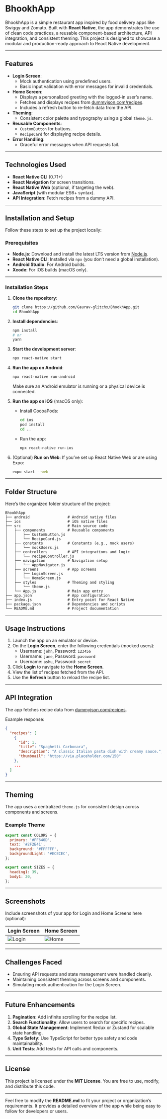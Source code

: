 
# BhookhApp

BhookhApp is a simple restaurant app inspired by food delivery apps like Swiggy and Zomato. Built with **React Native**, the app demonstrates the use of clean code practices, a reusable component-based architecture, API integration, and consistent theming. This project is designed to showcase a modular and production-ready approach to React Native development.

---

## Features

- **Login Screen**:
  - Mock authentication using predefined users.
  - Basic input validation with error messages for invalid credentials.
- **Home Screen**:
  - Displays a personalized greeting with the logged-in user’s name.
  - Fetches and displays recipes from [dummyjson.com/recipes](https://dummyjson.com/recipes).
  - Includes a refresh button to re-fetch data from the API.
- **Theming**:
  - Consistent color palette and typography using a global `theme.js`.
- **Reusable Components**:
  - `CustomButton` for buttons.
  - `RecipeCard` for displaying recipe details.
- **Error Handling**:
  - Graceful error messages when API requests fail.

---

## Technologies Used

- **React Native CLI** (0.71+)
- **React Navigation** for screen transitions.
- **React Native Web** (optional, if targeting the web).
- **JavaScript** (with modular ES6+ syntax).
- **API Integration**: Fetch recipes from a dummy API.

---

## Installation and Setup

Follow these steps to set up the project locally:

### Prerequisites

- **Node.js**: Download and install the latest LTS version from [Node.js](https://nodejs.org/).
- **React Native CLI**: Installed via `npx` (you don’t need a global installation).
- **Android Studio**: For Android builds.
- **Xcode**: For iOS builds (macOS only).

---

### Installation Steps

1. **Clone the repository**:
   ```bash
   git clone https://github.com/Gaurav-glitchx/BhookhApp.git
   cd BhookhApp
   ```

2. **Install dependencies**:
   ```bash
   npm install
   # or
   yarn
   ```

3. **Start the development server**:
   ```bash
   npx react-native start
   ```

4. **Run the app on Android**:
   ```bash
   npx react-native run-android
   ```
   Make sure an Android emulator is running or a physical device is connected.

5. **Run the app on iOS** (macOS only):
   - Install CocoaPods:
     ```bash
     cd ios
     pod install
     cd ..
     ```
   - Run the app:
     ```bash
     npx react-native run-ios
     ```

6. (Optional) **Run on Web**:
   If you’ve set up React Native Web or are using Expo:
   ```bash
   expo start --web
   ```

---

## Folder Structure

Here’s the organized folder structure of the project:

```
BhookhApp
├── android                 # Android native files
├── ios                     # iOS native files
├── src                     # Main source code
│   ├── components          # Reusable components
│   │   ├── CustomButton.js
│   │   └── RecipeCard.js
│   ├── constants           # Constants (e.g., mock users)
│   │   └── mockUsers.js
│   ├── controllers         # API integrations and logic
│   │   └── recipeController.js
│   ├── navigation          # Navigation setup
│   │   └── AppNavigator.js
│   ├── screens             # App screens
│   │   ├── LoginScreen.js
│   │   └── HomeScreen.js
│   ├── styles              # Theming and styling
│   │   └── theme.js
│   └── App.js              # Main app entry
├── app.json                # App configuration
├── index.js                # Entry point for React Native
├── package.json            # Dependencies and scripts
└── README.md               # Project documentation
```

---

## Usage Instructions

1. Launch the app on an emulator or device.
2. On the **Login Screen**, enter the following credentials (mocked users):
   - Username: `john`, Password: `123456`
   - Username: `jane`, Password: `password`
   - Username: `ashu`, Password: `secret`
3. Click **Login** to navigate to the **Home Screen**.
4. View the list of recipes fetched from the API.
5. Use the **Refresh** button to reload the recipe list.

---

## API Integration

The app fetches recipe data from [dummyjson.com/recipes](https://dummyjson.com/recipes).

Example response:
```json
{
  "recipes": [
    {
      "id": 1,
      "title": "Spaghetti Carbonara",
      "description": "A classic Italian pasta dish with creamy sauce.",
      "thumbnail": "https://via.placeholder.com/150"
    },
    ...
  ]
}
```

---

## Theming

The app uses a centralized `theme.js` for consistent design across components and screens.

### Example Theme
```js
export const COLORS = {
  primary: '#FF640D',
  text: '#2F2E41',
  background: '#FFFFFF',
  backgroundLight: '#ECECEC',
};

export const SIZES = {
  heading1: 39,
  body1: 20,
};
```

---

## Screenshots

Include screenshots of your app for Login and Home Screens here (optional):

| **Login Screen**               | **Home Screen**               |
|--------------------------------|--------------------------------|
| ![Login](assets/Login.png)    | ![Home](assets/Home.png)      |

---

## Challenges Faced

- Ensuring API requests and state management were handled cleanly.
- Maintaining consistent theming across screens and components.
- Simulating mock authentication for the Login Screen.

---

## Future Enhancements

1. **Pagination**: Add infinite scrolling for the recipe list.
2. **Search Functionality**: Allow users to search for specific recipes.
3. **Global State Management**: Implement Redux or Zustand for scalable state handling.
4. **Type Safety**: Use TypeScript for better type safety and code maintainability.
5. **Unit Tests**: Add tests for API calls and components.

---

## License

This project is licensed under the **MIT License**. You are free to use, modify, and distribute this code.

---

Feel free to modify the **README.md** to fit your project or organization’s requirements. It provides a detailed overview of the app while being easy to follow for developers or users.
